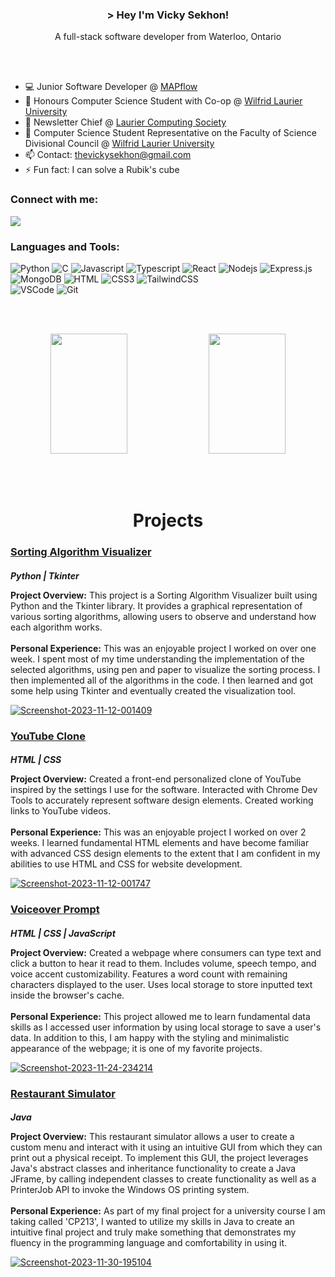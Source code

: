 <!DOCTYPE html>
<html lang="en">
<head>
  <meta charset="UTF-8">
  <meta name="viewport" content="width=device-width, initial-scale=1.0">
</head>
<body>

  <!-- Header Section -->   
  <h3 align="center"> > Hey I'm Vicky Sekhon!</h3>
  <p align="center"> A full-stack software developer from Waterloo, Ontario</p>
  <br><br>
  
  <ul>
    <li>💻 Junior Software Developer @ <a href="https://www.mapflow.ca/">MAPflow</a></li>
    <li>🏫 Honours Computer Science Student with Co-op @ <a href="https://www.wlu.ca/">Wilfrid Laurier University</a></li>
    <li>📰 Newsletter Chief @ <a href="https://lauriercs.ca">Laurier Computing Society</a></li>
    <li>💼 Computer Science Student Representative on the Faculty of Science Divisional Council @ <a href="https://www.wlu.ca/about/governance/senate/divisional-councils.html">Wilfrid Laurier University</a></li>
    <li>📫 Contact: <a href="mailto:thevickysekhon@gmail.com">thevickysekhon@gmail.com</a></li>
    <li>⚡ Fun fact: I can solve a Rubik's cube</li>
</ul>
  
  <h3 align="left">Connect with me:</h3>

  <a href="https://www.linkedin.com/in/vickysekhon/">
    <img src="https://img.shields.io/badge/linkedin-%230077B5.svg?style=for-the-badge&logo=linkedin&logoColor=white"/>
  </a>

 <!-- Languages and Tools Section -->   
  <h3 align="left">Languages and Tools:</h3>
  
  ![Python](https://img.shields.io/badge/python-3670A0?style=for-the-badge&logo=python&logoColor=ffdd54)
  ![C](https://img.shields.io/badge/c-%2300599C.svg?style=for-the-badge&logo=c&logoColor=white)
  ![Javascript](https://img.shields.io/badge/Javascript-F0DB4F?style=for-the-badge&labelColor=black&logo=javascript&logoColor=F0DB4F)
  ![Typescript](https://img.shields.io/badge/Typescript-007acc?style=for-the-badge&labelColor=black&logo=typescript&logoColor=007acc)
  ![React](https://img.shields.io/badge/-React-61DBFB?style=for-the-badge&labelColor=black&logo=react&logoColor=61DBFB)
  ![Nodejs](https://img.shields.io/badge/Nodejs-3C873A?style=for-the-badge&labelColor=black&logo=node.js&logoColor=3C873A)
  ![Express.js](https://img.shields.io/badge/Express.js-000000?style=for-the-badge&logo=express&logoColor=white)
  ![MongoDB](https://img.shields.io/badge/MongoDB-4EA94B?style=for-the-badge&logo=mongodb&logoColor=white)
  ![HTML](https://img.shields.io/badge/HTML5-E34F26?style=for-the-badge&logo=html5&logoColor=white)
  ![CSS3](https://img.shields.io/badge/CSS3-1572B6?style=for-the-badge&logo=css3&logoColor=white)
  ![TailwindCSS](https://img.shields.io/badge/tailwindcss-%2338B2AC.svg?style=for-the-badge&logo=tailwind-css&logoColor=white)  
  ![VSCode](https://img.shields.io/badge/Visual_Studio-0078d7?style=for-the-badge&logo=visual%20studio&logoColor=white)
  ![Git](https://img.shields.io/badge/Git-F05032?style=for-the-badge&logo=git&logoColor=white)

  
  <br>
  <br>
  <p align="center">
    <img src="https://denvercoder1-github-readme-stats.vercel.app/api?username=VickySekhon&show_icons=true&count_private=true&theme=react&border_color=7F3FBF&bg_color=0D1117&title_color=F85D7F&icon_color=F8D866" height="192px" width="49.5%"/>
    <img src="https://denvercoder1-github-readme-stats.vercel.app/api/top-langs/?username=VickySekhon&langs_count=8&layout=compact&theme=react&border_color=7F3FBF&bg_color=0D1117&title_color=F85D7F&icon_color=F8D866" height="192px" width="49.5%"/>
</p>


<br>
<br>

  <!-- Projects Section -->   
  <h1 style="text-align: center;">Projects</h1>

  <div>
    <h3><a href="https://github.com/VickySekhon/SortingAlgorithmVisualizer">Sorting Algorithm Visualizer</a></h3>
    <h5 style="margin-bottom: 0px;">Python | Tkinter</h5>
    <div>
      <p class="project-description">
        <strong>Project Overview:</strong>
        This project is a Sorting Algorithm Visualizer built using Python and the Tkinter library. It provides a graphical representation of various sorting algorithms, allowing users to observe and understand how each algorithm works.
        <br><br>
        <strong>Personal Experience:</strong>
        This was an enjoyable project I worked on over one week. I spent most of my time understanding the implementation of the selected algorithms, using pen and paper to visualize the sorting process. I then implemented all of the algorithms in the code. I then learned and got some help using Tkinter and eventually created the visualization tool.
      </p>
      <a href="https://ibb.co/WnfZYS8"><img src="https://i.ibb.co/wy4VxDG/Screenshot-2023-11-12-001409.png" alt="Screenshot-2023-11-12-001409" border="0"></a>
    </div>
  </div>

  <div>
    <h3><a href="https://vickysekhon.github.io/YouTubeClone/">YouTube Clone</a></h3>
    <h5 style="margin-bottom: 0px;">HTML | CSS</h5>
    <div>
      <p class="project-description">
        <strong>Project Overview:</strong>
        Created a front-end personalized clone of YouTube inspired by the settings I use for the software. Interacted with Chrome Dev Tools to accurately represent software design elements. Created working links to YouTube videos.
        <br><br>
        <strong>Personal Experience:</strong>
        This was an enjoyable project I worked on over 2 weeks. I learned fundamental HTML elements and have become familiar with advanced CSS design elements to the extent that I am confident in my abilities to use HTML and CSS for website development.
      </p>
      <a href="https://ibb.co/TbdZGdB"><img src="https://i.ibb.co/cCVP9Vc/Screenshot-2023-11-12-001747.png" alt="Screenshot-2023-11-12-001747" border="0"></a>
    </div>
  </div>

  <div>
    <h3><a href="https://vickysekhon.github.io/VoiceoverPrompt/">Voiceover Prompt</a></h3>
    <h5 style="margin-bottom: 0px;">HTML | CSS | JavaScript</h5>
    <div>
      <p class="project-description">
        <strong>Project Overview:</strong>
        Created a webpage where consumers can type text and click a button to hear it read to them. Includes volume, speech tempo, and voice accent customizability. Features a word count with remaining characters displayed to the user. Uses local storage to store inputted text inside the browser's cache.
        <br><br>
        <strong>Personal Experience:</strong>
        This project allowed me to learn fundamental data skills as I accessed user information by using local storage to save a user's data. In addition to this, I am happy with the styling and minimalistic appearance of the webpage; it is one of my favorite projects.
      </p>
      <a href="https://ibb.co/kDvQ16T"><img src="https://i.ibb.co/rpN4sfh/Screenshot-2023-11-24-234214.png" alt="Screenshot-2023-11-24-234214" border="0"></a>
    </div>
  </div>

  <div>
    <h3><a href="https://github.com/VickySekhon/Restaurant-Simulator">Restaurant Simulator</a></h3>
    <h5 style="margin-bottom: 0px;">Java</h5>
    <div>
      <p class="project-description">
        <strong>Project Overview:</strong>
        This restaurant simulator allows a user to create a custom menu and interact with it using an intuitive GUI from which they can print out a physical receipt. To implement this GUI, the project leverages Java's abstract classes and inheritance functionality to create a Java JFrame, by calling independent classes to create functionality as well as a PrinterJob API to invoke the Windows OS printing system.
        <br><br>
        <strong>Personal Experience:</strong>
        As part of my final project for a university course I am taking called 'CP213', I wanted to utilize my skills in Java to create an intuitive final project and truly make something that demonstrates my fluency in the programming language and comfortability in using it.
      </p>
      <a href="https://imgbb.com/"><img src="https://i.ibb.co/xhFT860/Screenshot-2023-11-30-195104.png" alt="Screenshot-2023-11-30-195104" border="0"></a>
    </div>
  </div>

</body>
</html>
